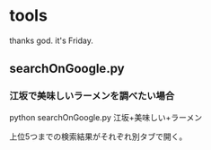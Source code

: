 # tools
thanks god. it's Friday.

## searchOnGoogle.py

### 江坂で美味しいラーメンを調べたい場合

python searchOnGoogle.py 江坂+美味しい+ラーメン

上位5つまでの検索結果がそれぞれ別タブで開く。
